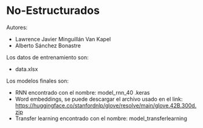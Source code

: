 # No-Estructurados

Autores:
- Lawrence Javier Minguillán Van Kapel
- Alberto Sánchez Bonastre
  
Los datos de entrenamiento son:
- data.xlsx

Los modelos finales son:
- RNN encontrado con el nombre: model_rnn_40 .keras
- Word embeddings, se puede descargar el archivo usado en el link: https://huggingface.co/stanfordnlp/glove/resolve/main/glove.42B.300d.zip
- Transfer learning encontrado con el nombre: model_transferlearning
